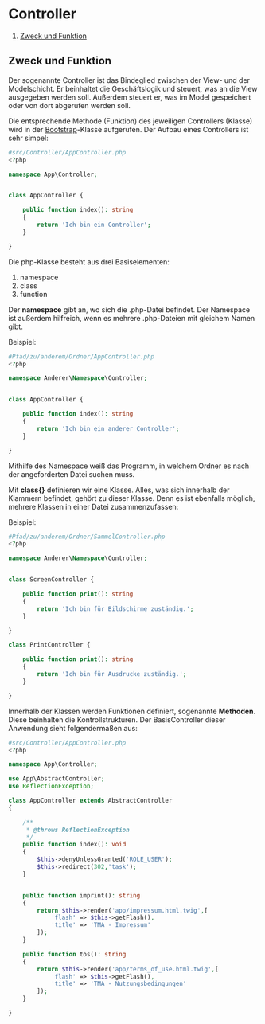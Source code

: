 # Controller

1. [Zweck und Funktion](#zweck-und-funktion)


## Zweck und Funktion
Der sogenannte Controller ist das Bindeglied zwischen der
View- und der Modelschicht. Er beinhaltet die Geschäftslogik
und steuert, was an die View ausgegeben werden soll.
Außerdem steuert er, was im Model gespeichert oder von dort
abgerufen werden soll.

Die entsprechende Methode (Funktion) des jeweiligen Controllers (Klasse) wird in der [Bootstrap](./core.md#aufruf-des-controllers)-Klasse
aufgerufen. Der Aufbau eines Controllers ist sehr simpel:

```php
#src/Controller/AppController.php
<?php

namespace App\Controller;


class AppController {

    public function index(): string
    {
        return 'Ich bin ein Controller';
    }

}

```

Die php-Klasse besteht aus drei Basiselementen:
1. namespace
2. class
3. function

Der **namespace** gibt an, wo sich die .php-Datei befindet. Der Namespace
ist außerdem hilfreich, wenn es mehrere .php-Dateien mit gleichem Namen gibt.

Beispiel:

```php
#Pfad/zu/anderem/Ordner/AppController.php
<?php

namespace Anderer\Namespace\Controller;


class AppController {

    public function index(): string
    {
        return 'Ich bin ein anderer Controller';
    }

}

```

Mithilfe des Namespace weiß das Programm, in welchem Ordner es nach der
angeforderten Datei suchen muss.

Mit **class{}** definieren wir eine Klasse. Alles, was sich innerhalb
der Klammern befindet, gehört zu dieser Klasse. Denn es ist ebenfalls möglich,
mehrere Klassen in einer Datei zusammenzufassen:

Beispiel:

```php
#Pfad/zu/anderem/Ordner/SammelController.php
<?php

namespace Anderer\Namespace\Controller;


class ScreenController {

    public function print(): string
    {
        return 'Ich bin für Bildschirme zuständig.';
    }

}

class PrintController {

    public function print(): string
    {
        return 'Ich bin für Ausdrucke zuständig.';
    }

}

```

Innerhalb der Klassen werden Funktionen definiert, sogenannte **Methoden**.
Diese beinhalten die Kontrollstrukturen. Der BasisController dieser Anwendung
sieht folgendermaßen aus:

```php
#src/Controller/AppController.php
<?php

namespace App\Controller;

use App\AbstractController;
use ReflectionException;

class AppController extends AbstractController
{

    /**
     * @throws ReflectionException
     */
    public function index(): void
    {
        $this->denyUnlessGranted('ROLE_USER');
        $this->redirect(302,'task');
    }


    public function imprint(): string
    {
        return $this->render('app/impressum.html.twig',[
            'flash' => $this->getFlash(),
            'title' => 'TMA - Impressum'
        ]);
    }

    public function tos(): string
    {
        return $this->render('app/terms_of_use.html.twig',[
            'flash' => $this->getFlash(),
            'title' => 'TMA - Nutzungsbedingungen'
        ]);
    }

}

```